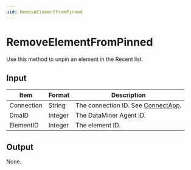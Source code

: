 ```yaml
---
uid: RemoveElementFromPinned
---
```


# RemoveElementFromPinned

Use this method to unpin an element in the Recent list.

## Input

| Item       | Format  | Description                                                                      |
|------------|---------|----------------------------------------------------------------------------------|
| Connection | String  | The connection ID. See [ConnectApp](xref:ConnectApp). |
| DmaID      | Integer | The DataMiner Agent ID.                                                          |
| ElementID  | Integer | The element ID.                                                                  |

## Output

None.
